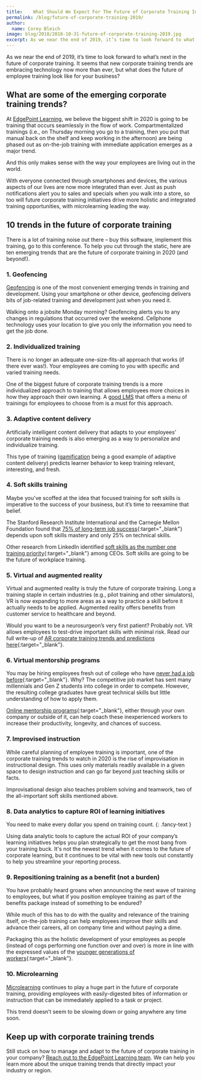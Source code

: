 ```yaml
---
title:    What Should We Expect For The Future of Corporate Training In 2020?
permalink: /blog/future-of-corporate-training-2019/
author:
  name: Corey Bleich
image: blog/2018/2018-10-31-future-of-corporate-training-2019.jpg
excerpt: As we near the end of 2019, it’s time to look forward to what’s next in the future of corporate training. Here's what you can expect.
---
```


As we near the end of 2019, it’s time to look forward to what’s next in the future of corporate training. It seems that new corporate training trends are embracing technology now more than ever, but what does the future of employee training look like for your business?

## What are some of the emerging corporate training trends?

At [EdgePoint Learning](https://www.edgepointlearning.com/), we believe the biggest shift in 2020 is going to be training that occurs seamlessly in the flow of work. Compartmentalized trainings (i.e., on Thursday morning you go to a training, then you put that manual back on the shelf and keep working in the afternoon) are being phased out as on-the-job training with immediate application emerges as a major trend.

And this only makes sense with the way your employees are living out in the world.

With everyone connected through smartphones and devices, the various aspects of our lives are now more integrated than ever. Just as push notifications alert you to sales and specials when you walk into a store, so too will future corporate training initiatives drive more holistic and integrated training opportunities, with microlearning leading the way.

## 10 trends in the future of corporate training

There is a lot of training noise out there – buy this software, implement this training, go to this conference. To help you cut through the static, here are ten emerging trends that are the future of corporate training in 2020 (and beyond!).

### 1. Geofencing

[Geofencing](/blog/geofencing/) is one of the most convenient emerging trends in training and development. Using your smartphone or other device, geofencing delivers bits of job-related training and development just when you need it.

Walking onto a jobsite Monday morning? Geofencing alerts you to any changes in regulations that occurred over the weekend. Cellphone technology uses your location to give you only the information you need to get the job done.

### 2. Individualized training

There is no longer an adequate one-size-fits-all approach that works (if there ever was!). Your employees are coming to you with specific and varied training needs.

One of the biggest future of corporate training trends is a more individualized approach to training that allows employees more choices in how they approach their own learning. A [good LMS](/blog/best-lms-for-small-business/) that offers a menu of trainings for employees to choose from is a must for this approach.

### 3. Adaptive content delivery

Artificially intelligent content delivery that adapts to your employees’ corporate training needs is also emerging as a way to personalize and individualize training.

This type of training ([gamification](/blog/gamification-in-elearning/) being a good example of adaptive content delivery) predicts learner behavior to keep training relevant, interesting, and fresh.

### 4. Soft skills training

Maybe you've scoffed at the idea that focused training for soft skills is imperative to the success of your business, but it’s time to reexamine that belief.

The Stanford Research Institute International and the Carnegie Mellon Foundation found that [75% of long-term job success](https://www.amanet.org/training/articles/the-hard-truth-about-soft-skills.aspx){:target="_blank"} depends upon soft skills mastery and only 25% on technical skills.

Other research from LinkedIn identified [soft skills as the number one training priority](https://business.linkedin.com/talent-solutions/blog/trends-and-research/2016/most-indemand-soft-skills){:target="_blank"} among CEOs. Soft skills are going to be the future of workplace training.

### 5. Virtual and augmented reality

Virtual and augmented reality is truly the future of corporate training. Long a training staple in certain industries (e.g., pilot training and other simulators), VR is now expanding to more areas as a way to practice a skill before it actually needs to be applied. Augmented reality offers benefits from customer service to healthcare and beyond. 

Would you want to be a neurosurgeon’s very first patient? Probably not. VR allows employees to test-drive important skills with minimal risk. Read our full write-up of [AR corporate training trends and predictions here](/blog/future-of-augmented-reality/){:target="_blank"}. 

### 6. Virtual mentorship programs

You may be hiring employees fresh out of college who have [never had a job before](https://www.linkedin.com/pulse/7-reasons-why-millennials-cant-find-job-taylor-monnig){:target="_blank"}. Why? The competitive job market has sent many millennials and Gen Z students into college in order to compete. However, the resulting college graduates have great technical skills but little understanding of how to apply them.

[Online mentorship programs](https://www.inc.com/john-boitnott/9-top-platforms-for-finding-a-mentor-in-2016.html){:target="_blank"}, either through your own company or outside of it, can help coach these inexperienced workers to increase their productivity, longevity, and chances of success.

### 7. Improvised instruction

While careful planning of employee training is important, one of the corporate training trends to watch in 2020 is the rise of improvisation in instructional design. This uses only materials readily available in a given space to design instruction and can go far beyond just teaching skills or facts. 

Improvisational design also teaches problem solving and teamwork, two of the all-important soft skills mentioned above.

### 8. Data analytics to capture ROI of learning initiatives

You need to make every dollar you spend on training count.
{: .fancy-text }

Using data analytic tools to capture the actual ROI of your company’s learning initiatives helps you plan strategically to get the most bang from your training buck. It's not the newest trend when it comes to the future of corporate learning, but it continues to be vital with new tools out constantly to help you streamline your reporting process. 

### 9. Repositioning training as a benefit (not a burden)

You have probably heard groans when announcing the next wave of training to employees, but what if you position employee training as part of the benefits package instead of something to be endured?

While much of this has to do with the quality and relevance of the training itself, on-the-job training can help employees improve their skills and advance their careers, all on company time and without paying a dime.

Packaging this as the holistic development of your employees as people (instead of cogs performing one function over and over) is more in line with the expressed values of the [younger generations of workers](https://www.fastcompany.com/3046989/what-millennial-employees-really-want){:target="_blank"}.

### 10. Microlearning

[Microlearning](/blog/types-of-microlearning/) continues to play a huge part in the future of corporate training, providing employees with easily-digested bites of information or instruction that can be immediately applied to a task or project.

This trend doesn’t seem to be slowing down or going anywhere any time soon.

## Keep up with corporate training trends
Still stuck on how to manage and adapt to the future of corporate training in your company? [Reach out to the EdgePoint Learning team](/contact/). We can help you learn more about the unique training trends that directly impact your industry or region. 

